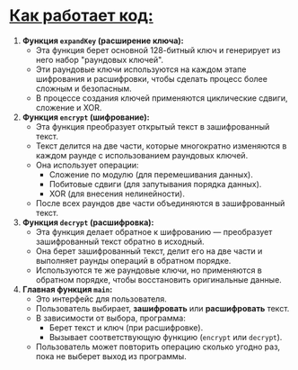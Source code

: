 # [Как работает код:](#как-работает-код)

1. **Функция `expandKey` (расширение ключа):** 
    - Эта функция берет основной 128-битный ключ и генерирует из него набор "раундовых ключей".
    - Эти раундовые ключи используются на каждом этапе шифрования и расшифровки, чтобы сделать процесс более сложным и безопасным.
    - В процессе создания ключей применяются циклические сдвиги, сложение и XOR.
2. **Функция `encrypt` (шифрование):** 
    - Эта функция преобразует открытый текст в зашифрованный текст.
    - Текст делится на две части, которые многократно изменяются в каждом раунде с использованием раундовых ключей.
    - Она использует операции:
        - Сложение по модулю (для перемешивания данных).
        - Побитовые сдвиги (для запутывания порядка данных).
        - XOR (для внесения нелинейности).
    - После всех раундов две части объединяются в зашифрованный текст.
3. **Функция `decrypt` (расшифровка):** 
    - Эта функция делает обратное к шифрованию — преобразует зашифрованный текст обратно в исходный.
    - Она берет зашифрованный текст, делит его на две части и выполняет раунды операций в обратном порядке.
    - Используются те же раундовые ключи, но применяются в обратном порядке, чтобы восстановить оригинальные данные.
4. **Главная функция `main`:** 
    - Это интерфейс для пользователя.
    - Пользователь выбирает, **зашифровать** или **расшифровать** текст.
    - В зависимости от выбора, программа:
        - Берет текст и ключ (при расшифровке).
        - Вызывает соответствующую функцию (`encrypt` или `decrypt`).
    - Пользователь может повторить операцию сколько угодно раз, пока не выберет выход из программы.